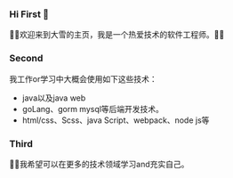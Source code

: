 ### Hi First 👋
🌱🌱欢迎来到大雪的主页，我是一个热爱技术的软件工程师。🌱🌱  
### Second
我工作or学习中大概会使用如下这些技术：
- java以及java web
- goLang、gorm mysql等后端开发技术。
- html/css、Scss、java Script、webpack、node js等
### Third
🤔🤔我希望可以在更多的技术领域学习and充实自己。
<!--
**daxue0929/daxue0929** is a ✨ _special_ ✨ repository because its `README.md` (this file) appears on your GitHub profile.

Here are some ideas to get you started:

- 🔭 I’m currently working on ...
- 🌱 I’m currently learning ...
- 👯 I’m looking to collaborate on ...
- 🤔 I’m looking for help with ...
- 💬 Ask me about ...
- 📫 How to reach me: ...
- 😄 Pronouns: ...
- ⚡ Fun fact: ...
-->
